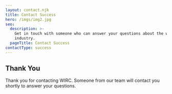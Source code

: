 ```yaml
---
layout: contact.njk
title: Contact Success
hero: /imgs/img2.jpg
seo:
  description: >-
    Get in touch with someone who can answer your questions about the wood
    industry.
  pageTitle: Contact Success
contactType: success
---
```


## Thank You

Thank you for contacting WIRC. Someone from our team will contact you shortly to answer your questions.
